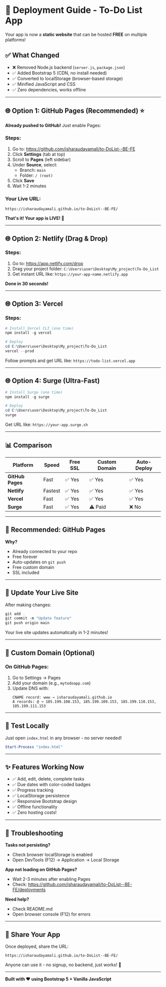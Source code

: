 # 🚀 Deployment Guide - To-Do List App

Your app is now a **static website** that can be hosted **FREE** on multiple platforms!

## ✅ What Changed

- ❌ Removed Node.js backend (`server.js`, `package.json`)
- ✅ Added Bootstrap 5 (CDN, no install needed)
- ✅ Converted to localStorage (browser-based storage)
- ✅ Minified JavaScript and CSS
- ✅ Zero dependencies, works offline

---

## 🌐 Option 1: GitHub Pages (Recommended) ⭐

**Already pushed to GitHub!** Just enable Pages:

### Steps:

1. Go to: https://github.com/isharaudayamali/to-DoList--BE-FE
2. Click **Settings** (tab at top)
3. Scroll to **Pages** (left sidebar)
4. Under **Source**, select:
   - Branch: `main`
   - Folder: `/ (root)`
5. Click **Save**
6. Wait 1-2 minutes

### Your Live URL:

```
https://isharaudayamali.github.io/to-DoList--BE-FE/
```

**That's it! Your app is LIVE! 🎉**

---

## 🌐 Option 2: Netlify (Drag & Drop)

### Steps:

1. Go to: https://app.netlify.com/drop
2. Drag your project folder: `C:\Users\user\Desktop\My_project\To-Do_List`
3. Get instant URL like: `https://your-app-name.netlify.app`

**Done in 30 seconds!**

---

## 🌐 Option 3: Vercel

### Steps:

```powershell
# Install Vercel CLI (one time)
npm install -g vercel

# Deploy
cd C:\Users\user\Desktop\My_project\To-Do_List
vercel --prod
```

Follow prompts and get URL like: `https://todo-list.vercel.app`

---

## 🌐 Option 4: Surge (Ultra-Fast)

```powershell
# Install Surge (one time)
npm install -g surge

# Deploy
cd C:\Users\user\Desktop\My_project\To-Do_List
surge
```

Get URL like: `https://your-app.surge.sh`

---

## 📊 Comparison

| Platform         | Speed   | Free SSL | Custom Domain | Auto-Deploy |
| ---------------- | ------- | -------- | ------------- | ----------- |
| **GitHub Pages** | Fast    | ✅ Yes   | ✅ Yes        | ✅ Yes      |
| **Netlify**      | Fastest | ✅ Yes   | ✅ Yes        | ✅ Yes      |
| **Vercel**       | Fast    | ✅ Yes   | ✅ Yes        | ✅ Yes      |
| **Surge**        | Fast    | ✅ Yes   | ⚠️ Paid       | ❌ No       |

---

## 🎯 Recommended: GitHub Pages

**Why?**

- Already connected to your repo
- Free forever
- Auto-updates on `git push`
- Free custom domain
- SSL included

---

## 🔄 Update Your Live Site

After making changes:

```powershell
git add .
git commit -m "Update feature"
git push origin main
```

Your live site updates automatically in 1-2 minutes!

---

## 🎨 Custom Domain (Optional)

### On GitHub Pages:

1. Go to Settings → Pages
2. Add your domain (e.g., `mytodoapp.com`)
3. Update DNS with:
   ```
   CNAME record: www → isharaudayamali.github.io
   A records: @ → 185.199.108.153, 185.199.109.153, 185.199.110.153, 185.199.111.153
   ```

---

## 🧪 Test Locally

Just open `index.html` in any browser - no server needed!

```powershell
Start-Process "index.html"
```

---

## ✨ Features Working Now

- ✅ Add, edit, delete, complete tasks
- ✅ Due dates with color-coded badges
- ✅ Progress tracking
- ✅ LocalStorage persistence
- ✅ Responsive Bootstrap design
- ✅ Offline functionality
- ✅ Zero hosting costs!

---

## 🐛 Troubleshooting

**Tasks not persisting?**

- Check browser localStorage is enabled
- Open DevTools (F12) → Application → Local Storage

**App not loading on GitHub Pages?**

- Wait 2-3 minutes after enabling Pages
- Check: https://github.com/isharaudayamali/to-DoList--BE-FE/deployments

**Need help?**

- Check README.md
- Open browser console (F12) for errors

---

## 📱 Share Your App

Once deployed, share the URL:

```
https://isharaudayamali.github.io/to-DoList--BE-FE/
```

Anyone can use it - no signup, no backend, just works! 🚀

---

**Built with ❤️ using Bootstrap 5 + Vanilla JavaScript**
